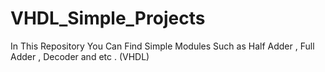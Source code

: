 # VHDL_Simple_Projects
In This Repository You Can Find Simple Modules Such as Half Adder , Full Adder , Decoder and etc  . (VHDL)
